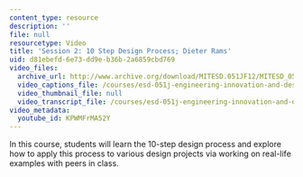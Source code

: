 ```yaml
---
content_type: resource
description: ''
file: null
resourcetype: Video
title: 'Session 2: 10 Step Design Process; Dieter Rams'
uid: d81ebefd-6e73-dd9e-b36b-2a6859cbd769
video_files:
  archive_url: http://www.archive.org/download/MITESD.051JF12/MITESD_051JF12_lec02_300k.mp4
  video_captions_file: /courses/esd-051j-engineering-innovation-and-design-fall-2012/7828677810685dbeb8d0974d7b8d9417_KPWMFrMA52Y.vtt
  video_thumbnail_file: null
  video_transcript_file: /courses/esd-051j-engineering-innovation-and-design-fall-2012/94f77b3ccfc027839011b048ef3452ad_KPWMFrMA52Y.pdf
video_metadata:
  youtube_id: KPWMFrMA52Y
---
```


In this course, students will learn the 10-step design process and explore how to apply this process to various design projects via working on real-life examples with peers in class.